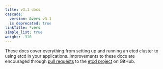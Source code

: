 ```yaml
---
title: v3.1 docs
cascade:
  version: &vers v3.1
  is_deprecated: true
linkTitle: *vers
simple_list: true
weight: -310
---
```


These docs cover everything from setting up and running an etcd cluster to using etcd in your applications. Improvements to these docs are encouraged through [pull requests](https://help.github.com/en/articles/about-pull-requests) to the [etcd project](https://github.com/etcd-io/etcd) on GitHub.
